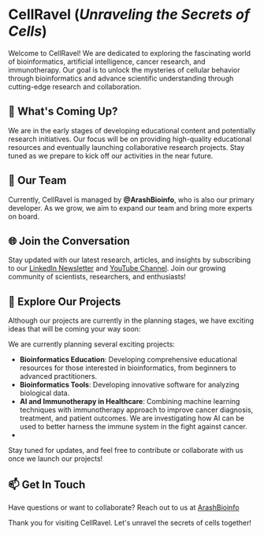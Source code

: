 # CellRavel (*Unraveling the Secrets of Cells*)


Welcome to CellRavel! We are dedicated to exploring the fascinating world of bioinformatics, artificial intelligence, cancer research, and immunotherapy. Our goal is to unlock the mysteries of cellular behavior through bioinformatics and advance scientific understanding through cutting-edge research and collaboration.

## 🌱 What's Coming Up?

We are in the early stages of developing educational content and potentially research initiatives. Our focus will be on providing high-quality educational resources and eventually launching collaborative research projects. Stay tuned as we prepare to kick off our activities in the near future.

## 👤 Our Team

Currently, CellRavel is managed by **@ArashBioinfo**, who is also our primary developer. As we grow, we aim to expand our team and bring more experts on board.

## 🌐 Join the Conversation

Stay updated with our latest research, articles, and insights by subscribing to our [LinkedIn Newsletter](https://www.linkedin.com/newsletters/cellravel-7116845370768252928/) and [YouTube Channel](https://www.youtube.com/@cellravel).
Join our growing community of scientists, researchers, and enthusiasts!

## 🚀 Explore Our Projects

Although our projects are currently in the planning stages, we have exciting ideas that will be coming your way soon:

We are currently planning several exciting projects:

- **Bioinformatics Education**: Developing comprehensive educational resources for those interested in bioinformatics, from beginners to advanced practitioners.
- **Bioinformatics Tools**: Developing innovative software for analyzing biological data.
- **AI and Immunotherapy in Healthcare**: Combining machine learning techniques with immunotherapy approach to improve cancer diagnosis, treatment, and patient outcomes. We are investigating how AI can be used to better harness the immune system in the fight against cancer.
- 
Stay tuned for updates, and feel free to contribute or collaborate with us once we launch our projects!

## 📫 Get In Touch

Have questions or want to collaborate? Reach out to us at [ArashBioinfo](arash.bagherabadi@gmail.com) 
<!-- [CellRavel](mailto:contact@cellravel.org) or connect with us on [LinkedIn](https://www.linkedin.com/company/cellravel). -->

Thank you for visiting CellRavel. Let's unravel the secrets of cells together!

<!--

**Here are some ideas to get you started:**

🙋‍♀️ A short introduction - what is your organization all about?
🌈 Contribution guidelines - how can the community get involved?
👩‍💻 Useful resources - where can the community find your docs? Is there anything else the community should know?
🍿 Fun facts - what does your team eat for breakfast?
🧙 Remember, you can do mighty things with the power of [Markdown](https://docs.github.com/github/writing-on-github/getting-started-with-writing-and-formatting-on-github/basic-writing-and-formatting-syntax)
-->
